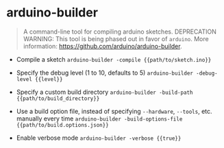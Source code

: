 # arduino-builder
> A command-line tool for compiling arduino sketches.
> DEPRECATION WARNING: This tool is being phased out in favor of `arduino`.
> More information: <https://github.com/arduino/arduino-builder>.

- Compile a sketch
`arduino-builder -compile {{path/to/sketch.ino}}`

- Specify the debug level (1 to 10, defaults to 5)
`arduino-builder -debug-level {{level}}`

- Specify a custom build directory
`arduino-builder -build-path {{path/to/build_directory}}`

- Use a build option file, instead of specifying `--hardware`, `--tools`, etc. manually every time
`arduino-builder -build-options-file {{path/to/build.options.json}}`

- Enable verbose mode
`arduino-builder -verbose {{true}}`

